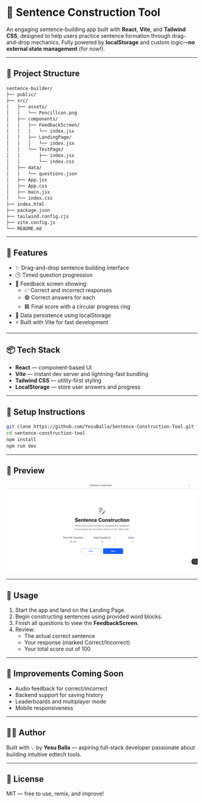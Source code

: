 # 🧠 Sentence Construction Tool

An engaging sentence-building app built with **React**, **Vite**, and **Tailwind CSS**, designed to help users practice sentence formation through drag-and-drop mechanics. Fully powered by **localStorage** and custom logic—**no external state management** (for now!).

---

## 📁 Project Structure

```
sentence-builder/
├── public/
├── src/
│   ├── assets/
│   │   └── Pencillcon.png
│   ├── components/
│   │   ├── FeedbackScreen/
│   │   │   └── index.jsx
│   │   ├── LandingPage/
│   │   │   └── index.jsx
│   │   └── TestPage/
│   │       ├── index.jsx
│   │       └── index.css
│   ├── data/
│   │   └── questions.json
│   ├── App.jsx
│   ├── App.css
│   ├── main.jsx
│   └── index.css
├── index.html
├── package.json
├── tailwind.config.cjs
├── vite.config.js
└── README.md
```

---

## 🚀 Features

- ✨ Drag-and-drop sentence building interface
- 🕒 Timed question progression
- 🧠 Feedback screen showing:
  - ✅ Correct and incorrect responses
  - 🟢 Correct answers for each
  - 🟩 Final score with a circular progress ring
- 💾 Data persistence using localStorage
- ⚡ Built with Vite for fast development

---

## 📦 Tech Stack

- **React** — component-based UI
- **Vite** — instant dev server and lightning-fast bundling
- **Tailwind CSS** — utility-first styling
- **LocalStorage** — store user answers and progress

---

## 🧪 Setup Instructions

```bash
git clone https://github.com/YesuBalla/Sentence-Construction-Tool.git
cd sentence-construction-tool
npm install
npm run dev
```

---

## 📸 Preview

![App Screenshot](./src/assets/AppSS.png)

---

## 🎯 Usage

1. Start the app and land on the Landing Page.
2. Begin constructing sentences using provided word blocks.
3. Finish all questions to view the **FeedbackScreen**.
4. Review:
   - The actual correct sentence
   - Your response (marked Correct/Incorrect)
   - Your total score out of 100

---

## 🔮 Improvements Coming Soon

- Audio feedback for correct/incorrect
- Backend support for saving history
- Leaderboards and multiplayer mode
- Mobile responsiveness

---

## 🧑‍💻 Author

Built with 💡 by **Yesu Balla** — aspiring full-stack developer passionate about building intuitive edtech tools.

---

## 📄 License

MIT — free to use, remix, and improve!